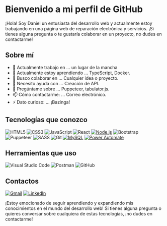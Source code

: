 # Bienvenido a mi perfil de GitHub

¡Hola! Soy Daniel un entusiasta del desarrollo web y actualmente estoy trabajando en una página web de reparación electrónica y servicios. ¡Si tienes alguna pregunta o te gustaría colaborar en un proyecto, no dudes en contactarme!

## Sobre mí
- 🔭 Actualmente trabajo en ... un lugar de la mancha
- 🌱 Actualmente estoy aprendiendo ... TypeScript, Docker.
- 👯 Busco colaborar en ... Cualquier idea o proyecto.
- 🤔 Necesito ayuda con ... Creación de API.
- 💬 Pregúntame sobre ... Puppeteer, tabulator.js.
- 📫 Cómo contactarme: ... Correo electrónico.
- ⚡ Dato curioso: ... ¡Bazinga!

## Tecnologías que conozco ##

![HTML5](https://img.shields.io/badge/HTML5-E34F26?style=flat-square&logo=html5&logoColor=white)
![CSS3](https://img.shields.io/badge/CSS3-1572B6?style=flat-square&logo=css3&logoColor=white)
![JavaScript](https://img.shields.io/badge/JavaScript-F7DF1E?style=flat-square&logo=javascript&logoColor=black)
![React](https://img.shields.io/badge/React-61DAFB?style=flat-square&logo=react&logoColor=black)
[![Node.js](https://img.shields.io/badge/Node.js-339933?style=flat-square&logo=node.js&logoColor=white)](#)
![Bootstrap](https://img.shields.io/badge/Bootstrap-563D7C?style=flat-square&logo=bootstrap&logoColor=white)
![Puppeteer](https://img.shields.io/badge/Puppeteer-40B5A4?style=flat-square&logoColor=white)
![SASS](https://img.shields.io/badge/SASS-CC6699?style=flat-square&logo=sass&logoColor=white)
![Git](https://img.shields.io/badge/Git-F05032?style=flat-square&logo=git&logoColor=white)
[![MySQL](https://img.shields.io/badge/MySQL-4479A1?style=flat-square&logo=mysql&logoColor=white)](#)
[![Power Automate](https://img.shields.io/badge/Power%20Automate-2E77BC?style=flat-square&logo=microsoft%20power%20automate&logoColor=white)](#)

## Herramientas que uso

![Visual Studio Code](https://img.shields.io/badge/Visual%20Studio%20Code-007ACC?style=flat-square&logo=visual-studio-code&logoColor=white)
![Postman](https://img.shields.io/badge/Postman-FF6C37?style=flat-square&logo=postman&logoColor=white)
![GitHub](https://img.shields.io/badge/GitHub-181717?style=flat-square&logo=github&logoColor=white)

## Contactos

[![Gmail](https://img.shields.io/badge/Gmail-D14836?style=flat-square&logo=gmail&logoColor=white)](mailto:dchamizo9108@gmail.com)
[![LinkedIn](https://img.shields.io/badge/LinkedIn-0A66C2?style=flat-square&logo=linkedin&logoColor=white)](https://www.linkedin.com/in/daniel-antonio-chamizo-mendez-487096236/)




¡Estoy emocionado de seguir aprendiendo y expandiendo mis conocimientos en el mundo del desarrollo web! Si tienes alguna pregunta o quieres conversar sobre cualquiera de estas tecnologías, ¡no dudes en contactarme!
